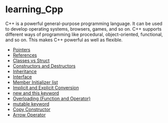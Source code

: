 # learning_Cpp

C++ is a powerful general-purpose programming language. It can be used to develop operating systems, browsers, games, and so on. C++ supports different ways of programming like procedural, object-oriented, functional, and so on. This makes C++ powerful as well as flexible.

- [Pointers](./Documentation/1.%20Pointers)
- [References](./Documentation/2.%20References)
- [Classes vs Struct](./Documentation/3.%20Classes%20vs%20Struct)
- [Constructors and Destructors](./Documentation/4.%20Constructors%20and%20Destructors)
- [Inheritance](./Documentation/5.%20Inheritance)
- [Interface](./Documentation/6.%20Interface)
- [Member Initializer list](./Documentation/7.%20Member%20Initializer%20list)
- [Implicit and Explicit Conversion](./Documentation/8.%20Implicit%20and%20Explicit%20Conversion)
- [new and this keyword](./Documentation/9.%20new%20and%20this%20keyword)
- [Overloading (Function and Operator)](./Documentation/10.%20Overloading%20(Function%20and%20Operator))
- [mutable keyword](./Documentation/11.%20mutable%20keyword)
- [Copy Constructor](./Documentation/12.%20Copy%20Constructor)
- [Arrow Operator](./Documentation/14.%20Arrow%20operator)
